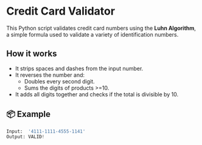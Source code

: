 # Credit Card Validator

This Python script validates credit card numbers using the **Luhn Algorithm**, a simple formula used to validate a variety of identification numbers.

## How it works

- It strips spaces and dashes from the input number.
- It reverses the number and:
  - Doubles every second digit.
  - Sums the digits of products >=10.
- It adds all digits together and checks if the total is divisible by 10.

## 📦 Example

```python
Input:  '4111-1111-4555-1141'
Output: VALID!
